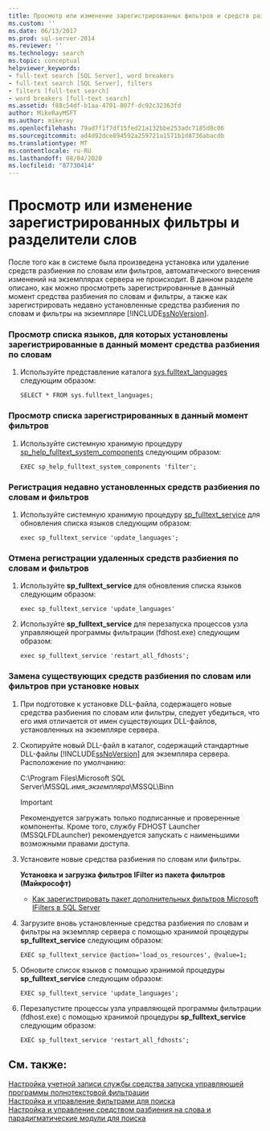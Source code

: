 ```yaml
---
title: Просмотр или изменение зарегистрированных фильтров и средств разбиения текста на слова | Документация Майкрософт
ms.custom: ''
ms.date: 06/13/2017
ms.prod: sql-server-2014
ms.reviewer: ''
ms.technology: search
ms.topic: conceptual
helpviewer_keywords:
- full-text search [SQL Server], word breakers
- full-text search [SQL Server], filters
- filters [full-text search]
- word breakers [full-text search]
ms.assetid: f88c54df-b1aa-4701-807f-dc92c32363fd
author: MikeRayMSFT
ms.author: mikeray
ms.openlocfilehash: 79ad7f1f7df15fed21a132bbe253adc7185d8c06
ms.sourcegitcommit: ad4d92dce894592a259721a1571b1d8736abacdb
ms.translationtype: MT
ms.contentlocale: ru-RU
ms.lasthandoff: 08/04/2020
ms.locfileid: "87730414"
---
```

# <a name="view-or-change-registered-filters-and-word-breakers"></a>Просмотр или изменение зарегистрированных фильтры и разделители слов
  После того как в системе была произведена установка или удаление средств разбиения по словам или фильтров, автоматического внесения изменений на экземплярах сервера не происходит. В данном разделе описано, как можно просмотреть зарегистрированные в данный момент средства разбиения по словам и фильтры, а также как зарегистрировать недавно установленные средства разбиения по словам и фильтры на экземпляре [!INCLUDE[ssNoVersion](../../includes/ssnoversion-md.md)].  
  
### <a name="to-view-a-list-of-languages-whose-word-breakers-are-currently-registered"></a>Просмотр списка языков, для которых установлены зарегистрированные в данный момент средства разбиения по словам  
  
1.  Используйте представление каталога [sys.fulltext_languages](/sql/relational-databases/system-catalog-views/sys-fulltext-languages-transact-sql) следующим образом:  
  
    ```  
    SELECT * FROM sys.fulltext_languages;   
    ```  
  
### <a name="to-view-a-list-of-the-filters-that-are-currently-registered"></a>Просмотр списка зарегистрированных в данный момент фильтров  
  
1.  Используйте системную хранимую процедуру [sp_help_fulltext_system_components](/sql/relational-databases/system-stored-procedures/sp-help-fulltext-system-components-transact-sql) следующим образом:  
  
    ```  
    EXEC sp_help_fulltext_system_components 'filter';    
    ```  
  
### <a name="to-register-newly-installed-word-breakers-and-filters"></a>Регистрация недавно установленных средств разбиения по словам и фильтров  
  
1.  Используйте системную хранимую процедуру [sp_fulltext_service](/sql/relational-databases/system-stored-procedures/sp-fulltext-service-transact-sql) для обновления списка языков следующим образом:  
  
    ```  
    exec sp_fulltext_service 'update_languages';   
    ```  
  
### <a name="to-unregister-uninstalled-word-breakers-and-filters"></a>Отмена регистрации удаленных средств разбиения по словам и фильтров  
  
1.  Используйте **sp_fulltext_service** для обновления списка языков следующим образом:  
  
    ```  
    exec sp_fulltext_service 'update_languages'  
    ```  
  
2.  Используйте **sp_fulltext_service** для перезапуска процессов узла управляющей программы фильтрации (fdhost.exe) следующим образом:  
  
    ```  
    exec sp_fulltext_service 'restart_all_fdhosts';  
    ```  
  
### <a name="to-replace-existing-word-breakers-or-filters-when-installing-new-ones"></a>Замена существующих средств разбиения по словам или фильтров при установке новых  
  
1.  При подготовке к установке DLL-файла, содержащего новые средства разбиения по словам или фильтры, следует убедиться, что его имя отличается от имен существующих DLL-файлов, установленных на экземпляре сервера.  
  
2.  Скопируйте новый DLL-файл в каталог, содержащий стандартные DLL-файлы [!INCLUDE[ssNoVersion](../../includes/ssnoversion-md.md)] для экземпляра сервера. Расположение по умолчанию:  
  
     C:\Program Files\Microsoft SQL Server\MSSQL.*имя_экземпляра*\MSSQL\Binn  
  
    > [!IMPORTANT]  
    >  Рекомендуется загружать только подписанные и проверенные компоненты. Кроме того, службу FDHOST Launcher (MSSQLFDLauncher) рекомендуется запускать с наименьшими возможными правами доступа.  
  
3.  Установите новые средства разбиения по словам или фильтры.  
  
     **Установка и загрузка фильтров IFilter из пакета фильтров (Майкрософт)**  
  
    -   [Как зарегистрировать пакет дополнительных фильтров Microsoft IFilters в SQL Server](https://go.microsoft.com/fwlink/?LinkId=130439)  
  
4.  Загрузите вновь установленные средства разбиения по словам и фильтры на экземпляр сервера с помощью хранимой процедуры **sp_fulltext_service** следующим образом:  
  
    ```  
    EXEC sp_fulltext_service @action='load_os_resources', @value=1;  
    ```  
  
5.  Обновите список языков с помощью хранимой процедуры **sp_fulltext_service** следующим образом:  
  
    ```  
    EXEC sp_fulltext_service 'update_languages';  
    ```  
  
6.  Перезапустите процессы узла управляющей программы фильтрации (fdhost.exe) с помощью хранимой процедуры **sp_fulltext_service** следующим образом:  
  
    ```  
    EXEC sp_fulltext_service 'restart_all_fdhosts';   
    ```  
  
## <a name="see-also"></a>См. также:  
 [Настройка учетной записи службы средства запуска управляющей программы полнотекстовой фильтрации](set-the-service-account-for-the-full-text-filter-daemon-launcher.md)   
 [Настройка и управление фильтрами для поиска](configure-and-manage-filters-for-search.md)   
 [Настройка и управление средством разбиения на слова и парадигматические модули для поиска](configure-and-manage-word-breakers-and-stemmers-for-search.md)  
  
  
